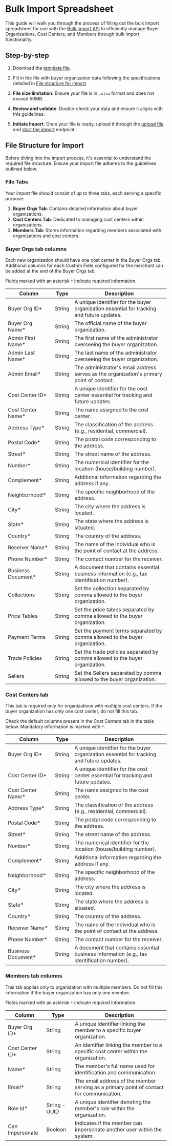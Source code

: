 # Bulk Import Spreadsheet

This guide will walk you through the process of filling out the bulk import spreadsheet for use with the [Bulk Import API](https://developers.vtex.com/docs/api-reference/buyer-organizations) to efficiently manage Buyer Organizations, Cost Centers, and Members through bulk import functionality.

## Step-by-step

1. Download the [template file](https://io.vtex.com.br/b2b-bulk-import/b2b-bulk-import-template.xlsx).
2. Fill in the file with buyer organization data following the specifications detailed in [File structure for import](#file-structure-for-import).

2. **File size limitation**: Ensure your file is in `.xlsx` format and does not exceed 50MB.

3. **Review and validate**: Double-check your data and ensure it aligns with this guidelines.

4. **Initiate Import**: Once your file is ready, upload it through the [upload file](https://developers.vtex.com/docs/api-reference/buyer-organizations#post-/api/b2b/import/buyer-orgs) and [start the import](https://developers.vtex.com/docs/api-reference/buyer-organizations#post-/api/b2b/import/buyer-orgs/-importId-) endpoint.

## File Structure for Import

Before diving into the import process, it's essential to understand the required file structure. Ensure your import file adheres to the guidelines outlined below.

### File Tabs

Your import file should consist of up to three tabs, each serving a specific purpose:

1. **Buyer Orgs Tab**: Contains detailed information about buyer organizations.
2. **Cost Centers Tab**: Dedicated to managing cost centers within organizations.
3. **Members Tab**: Stores information regarding members associated with organizations and cost centers.

### Buyer Orgs tab columns

Each new organization should have one cost center in the Buyer Orgs tab. Additional columns for each Custom Field configured for the merchant can be added at the end of the Buyer Orgs tab.

Fields marked with an asterisk `*` indicate required information.

| Column | Type | Description |
| - | - | - |
| Buyer Org ID* | String | A unique identifier for the buyer organization essential for tracking and future updates.       |
| Buyer Org Name* | String | The official name of the buyer organization. |
| Admin First Name* | String | The first name of the administrator overseeing the buyer organization. |
| Admin Last Name* | String | The last name of the administrator overseeing the buyer organization. |
| Admin Email* | String | The administrator's email address serves as the organization's primary point of contact. |
| Cost Center ID* | String | A unique identifier for the cost center essential for tracking and future updates. |
| Cost Center Name* | String | The name assigned to the cost center. |
| Address Type* | String | The classification of the address (e.g., residential, commercial). |
| Postal Code* | String | The postal code corresponding to the address. |
| Street* | String | The street name of the address. |
| Number* | String | The numerical identifier for the location (house/building number). |
| Complement* | String | Additional information regarding the address if any. |
| Neighborhood* | String | The specific neighborhood of the address. |
| City* | String | The city where the address is located. |
| State* | String | The state where the address is situated. |
| Country* | String | The country of the address. |
| Receiver Name* | String | The name of the individual who is the point of contact at the address. |
| Phone Number* | String | The contact number for the receiver. |
| Business Document*  | String | A document that contains essential business information (e.g., tax identification number). |
| Collections | String | Set the collection separated by comma allowed to the buyer organization. |
| Price Tables | String | Set the price tables separated by comma allowed to the buyer organization. |
| Payment Terms | String | Set the payment terms separated by comma allowed to the buyer organization. |
| Trade Policies | String | Set the trade policies separated by comma allowed to the buyer organization. |
| Sellers | String | Set the Sellers separated by comma allowed to the buyer organization. |

### Cost Centers tab

This tab is required only for organizations with multiple cost centers. If the buyer organization has only one cost center, do not fill this tab.

Check the default columns present in the Cost Centers tab in the table below. Mandatory information is marked with `*`.

| Column | Type | Description |
| - | - | - |
| Buyer Org ID* | String | A unique identifier for the buyer organization essential for tracking and future updates. |
| Cost Center ID* | String | A unique identifier for the cost center essential for tracking and future updates. |
| Cost Center Name* | String | The name assigned to the cost center. |
| Address Type* | String | The classification of the address (e.g., residential, commercial). |
| Postal Code* | String | The postal code corresponding to the address. |
| Street* | String | The street name of the address. |
| Number* | String | The numerical identifier for the location (house/building number). |
| Complement* | String | Additional information regarding the address if any. |
| Neighborhood* | String | The specific neighborhood of the address. |
| City* | String | The city where the address is located. |
| State* | String | The state where the address is situated. |
| Country* | String | The country of the address. |
| Receiver Name* | String | The name of the individual who is the point of contact at the address. |
| Phone Number* | String | The contact number for the receiver. |
| Business Document*| String | A document that contains essential business information (e.g., tax identification number). |

### Members tab columns

This tab applies only to organization with multiple members. Do not fill this information if the buyer organization has only one member.

Fields marked with an asterisk `*` indicate required information.

| Column | Type | Description |
| - | - | - |
| Buyer Org ID* | String | A unique identifier linking the member to a specific buyer organization. |
| Cost Center ID* | String | An identifier linking the member to a specific cost center within the organization. |
| Name* | String | The member's full name used for identification and communication. |
| Email* | String | The email address of the member serving as a primary point of contact for communication. |
| Role Id* | String - UUID | A unique identifier denoting the member's role within the organization. |
| Can Impersonate | Boolean | Indicates if the member can impersonate another user within the system. |